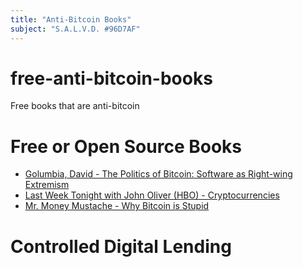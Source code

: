 ```yaml
---
title: "Anti-Bitcoin Books"
subject: "S.A.L.V.D. #96D7AF"
---
```


# free-anti-bitcoin-books
Free books that are anti-bitcoin

# Free or Open Source Books
* [Golumbia, David - The Politics of Bitcoin: Software as Right-wing Extremism](https://www.academia.edu/29162085/The_Politics_of_Bitcoin_Software_as_Right-Wing_Extremism)
* [Last Week Tonight with John Oliver (HBO) - Cryptocurrencies](https://www.youtube.com/watch?v=g6iDZspbRMg)
* [Mr. Money Mustache - Why Bitcoin is Stupid](https://www.mrmoneymustache.com/2018/01/02/why-bitcoin-is-stupid/)


# Controlled Digital Lending
